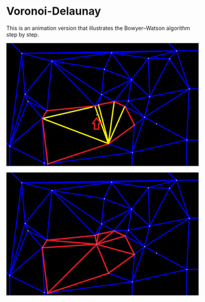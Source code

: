 # Voronoi-Delaunay

This is an animation version that illustrates the Bowyer–Watson algorithm step by step.

![step1](/step1.bmp)

![step2](/step2.bmp)
